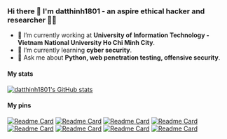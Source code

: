 ### Hi there 👋 I'm datthinh1801 - an aspire ethical hacker and researcher 🧑‍💻
- 🔭 I’m currently working at **University of Information Technology - Vietnam National University Ho Chi Minh City**.
- 🌱 I’m currently learning **cyber security**.
- 💬 Ask me about **Python, web penetration testing, offensive security**.

#### My stats
[![datthinh1801's GitHub stats](https://github-readme-stats.vercel.app/api?username=datthinh1801&count_private=true&show_icons=true)](https://github.com/datthinh1801/datthinh1801)

#### My pins
[![Readme Card](https://github-readme-stats.vercel.app/api/pin/?username=datthinh1801&repo=BubblesOfTrust-BBTrust-)](https://github.com/datthinh1801/BubblesOfTrust-BBTrust-)
[![Readme Card](https://github-readme-stats.vercel.app/api/pin/?username=datthinh1801&repo=Homomorphic-Encryption-on-Logistic-Regression)](https://github.com/datthinh1801/Homomorphic-Encryption-on-Logistic-Regression)
[![Readme Card](https://github-readme-stats.vercel.app/api/pin/?username=datthinh1801&repo=NT106.DNS-simulation)](https://github.com/datthinh1801/NT106.DNS-simulation)
[![Readme Card](https://github-readme-stats.vercel.app/api/pin/?username=datthinh1801&repo=NT521.M11.ANTN-19520982)](https://github.com/datthinh1801/NT521.M11.ANTN-19520982)
[![Readme Card](https://github-readme-stats.vercel.app/api/pin/?username=datthinh1801&repo=CEPH-deployment)](https://github.com/datthinh1801/CEPH-deployment)
[![Readme Card](https://github-readme-stats.vercel.app/api/pin/?username=datthinh1801&repo=Journey-Make-It-Easy)](https://github.com/datthinh1801/Journey-Make-It-Easy)
[![Readme Card](https://github-readme-stats.vercel.app/api/pin/?username=datthinh1801&repo=OxLet)](https://github.com/datthinh1801/OxLet)
[![Readme Card](https://github-readme-stats.vercel.app/api/pin/?username=datthinh1801&repo=cicflowmeter)](https://github.com/datthinh1801/cicflowmeter)



<!--
**datthinh1801/datthinh1801** is a ✨ _special_ ✨ repository because its `README.md` (this file) appears on your GitHub profile.

Here are some ideas to get you started:

- 🔭 I’m currently working on ...
- 🌱 I’m currently learning ....
- 👯 I’m looking to collaborate on ...
- 🤔 I’m looking for help with ...
- 💬 Ask me about ...
- 📫 How to reach me: ...
- 😄 Pronouns: ...
- ⚡ Fun fact: ...
-->
